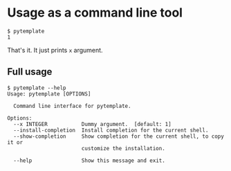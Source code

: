# Usage as a command line tool

```
$ pytemplate
1
```

That's it. It just prints ```x``` argument.

## Full usage

```
$ pytemplate --help
Usage: pytemplate [OPTIONS]

  Command line interface for pytemplate.

Options:
  --x INTEGER           Dummy argument.  [default: 1]
  --install-completion  Install completion for the current shell.
  --show-completion     Show completion for the current shell, to copy it or
                        customize the installation.

  --help                Show this message and exit.
```